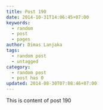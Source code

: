 ```yaml
---
title: Post 190
date: 2014-10-31T14:06:45+07:00
keywords:
  - random
  - post
  - pages
author: Dimas Lanjaka
tags:
  - random post
  - untagged
category:
  - random post
  - post has 0
updated: 2014-08-30T07:08:46+07:00
---
```

This is content of post 190